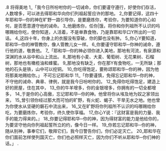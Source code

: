 .8 
将得美地 
1_「我今日所吩咐你的一切诫命，你们要谨守遵行，好使你们存活，人数增多，可以进去得耶和华向你们列祖起誓应许的那地。 2_你要记得，这四十年耶和华─你的神在旷野一路引导你，是要磨炼你，考验你，为要知道你的心如何，是否愿意遵守他的诫命。 3_他磨炼你，任你|饿，将你和你列祖所不认识的吗哪赐给你吃，使你知道，人活着，不是单靠食物，乃是靠耶和华口Y所出的一切话。 4_这四十年，你身上的衣服没有穿破，你的脚也没有肿。 5_你心Y要知道，耶和华─你的神管教你，像人管教儿女一样。 6_你要谨守耶和华─你神的诫命，遵行他的道，敬畏他。 
7_「耶和华─你的神必领你进入美地，那地有河流，有泉源和深渊的水从谷中和山上流出。 8_那地有小麦、大麦、葡萄树、无花果树、石榴树，那地也有橄榄油和蜂蜜。 9_那地没有缺乏，你在那Y有食物吃，一无所缺；那地的石头是铁，山中可以挖铜。 10_你吃得饱足，要称颂耶和华─你的神，因为他将那美地赐给你。」 
不可忘记耶和华 
11_「你要谨慎，免得忘记耶和华─你的神，不守他的诫命、典章、律例，就是我今日吩咐你的。 12_免得你吃得饱足，建造上好的房屋，住在其中， 13_你的牛羊增多，你的金银增多，你拥有的一切全都增多， 14_于是你的心高傲，忘记耶和华─你的神。他曾将你从埃及地为奴之家领出来， 15_曾引领你经过那大而可怕的旷野，有火蛇、蝎子、干旱无水之地。他也曾为你使水从坚硬的磐石中流出来， 16_又在旷野将你列祖所不认识的吗哪赐给你吃，为要磨炼你，考验你，终久使你享福。 17_你心Y说：『这财富是我的力量、我手的能力得来的。』 18_你要记得耶和华─你的神，因为得财富的能力是他给你的，为要坚守他向你列祖起誓所立的约，像今日一样。 19_你若忘记耶和华─你的神，随从别神，事奉它们，敬拜它们，我今日警告你们，你们必定灭亡。 20_耶和华在你们面前怎样使列国灭亡，你们也必照样灭亡，因为你们不听从耶和华─你们神的话。」 
.